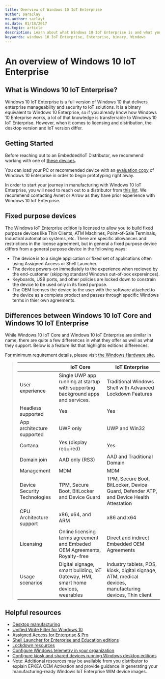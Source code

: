 ```yaml
---
title: Overview of Windows 10 IoT Enterprise
author: saraclay
ms.author: saclayt
ms.date: 01/18/2017
ms.topic: article
description: Learn about what Windows 10 IoT Enterprise is and what you can do with it.
keywords: windows 10 IoT Enterprise, Enterprise, binary, Windows
---
```


# An overview of Windows 10 IoT Enterprise

## What is Windows 10 IoT Enterprise?
Windows 10 IoT Enterprise is a full version of Windows 10 that delivers enterprise manageability and security to IoT solutions. It is a binary equivalent to Windows 10 Enterprise, so if you already know how Windows 10 Enterprise works, a lot of that knowledge is transferrable to Windows 10 IoT Enterprise. However, when it comes to licensing and distribution, the desktop version and IoT version differ. 

## Getting Started 
Before reaching out to an Embedded/IoT Distributor, we recommend working with one of [these devices](https://solutionsdirectory.intel.com/solutions-directory/processors/278/processors/309/processors/402/processors/782/processors/788/processors/1103/processors/1107/processors/1110/processors/1175/processors/1344/processors/1348/processors/1349).  <Chirag to edit URL to properly supported Intel list>

You can load your PC or recommended device with an [evaluation copy](https://www.microsoft.com/en-us/evalcenter/evaluate-windows-10-enterprise) of Windows 10 Enterprise in order to begin prototyping right away.

In order to start your journey in manufacturing with Windows 10 IoT Enterprise, you will need to reach out to a distributor from [this list](http://wincom.blob.core.windows.net/documents/Windows_IoT_Distributor_Information.pdf). We recommend contacting Avnet or Arrow as they have prior experience with Windows 10 IoT Enterprise.

## Fixed purpose devices 
The Windows IoT Enterprise edition is licensed to allow you to build fixed purpose devices like Thin Clients, ATM Machines, Point-of-Sale Terminals, Industiral automation systems, etc.  There are specific allowances and restrictions in the license agreement, but in general a fixed purpose device differs from a general purpose device in the following ways:  
- The device is to a single application or fixed set of applications often using Assigned Access or Shell Launcher.  
- The device powers-on immediately to the experience when recieved by the end-customer (skipping standard Windows out-of-box expereinces).
- Keyboards, USB ports, and other policies are locked down to constrain the device to be used only in its fixed purpose.  
- The OEM licenses the device to the user with the software attached to the device as a complete product and passes through specific Windows terms in thier own agreements.

## Differences between Windows 10 IoT Core and Windows 10 IoT Enterprise
While Windows 10 IoT Core and Windows 10 IoT Enterprise are similar in name, there are quite a few differences in what they offer as well as what they support. Below is a feature list that highlights editions differences.

For minimum requirement details, please visit [the Windows Hardware site](https://docs.microsoft.com/en-us/windows-hardware/design/minimum/minimum-hardware-requirements-overview).

> |             |  IoT Core  |  IoT Enterprise  |
> |-------------|----------|---------|
> | User experience | Single UWP app running at startup with supporting background apps and services. | Traditional Windows Shell with Advanced Lockdown Features |
> | Headless supported | Yes | Yes |
> | App architecture supported | UWP only | UWP and Win32 |
> | Cortana | Yes (display required) | Yes |
> | Domain join | AAD only (RS3) | AAD and Traditional Domain |
> | Management | MDM | MDM |
> | Device Security Technologies | TPM, Secure Boot, BitLocker and Device Guard | TPM, Secure Boot, BitLocker, Device Guard, Defender ATP, and Device Health Attestation |
> | CPU Architecture support | x86, x64, and ARM | x86 and x64 |
> | Licensing | Online licensing terms agreement and Embeded OEM Agreements, Royalty-free | Direct and indirect Embedded OEM Agreements |
> | Usage scenarios | Digital signage, smart building, IoT Gateway, HMI, smart home devices, wearables | Industry tablets, POS, kiosk, digital signage, ATM, medical devices, manufacturing devices, Thin client |

## Helpful resources
* [Desktop manufacturing](https://docs.microsoft.com/en-us/windows-hardware/manufacture/desktop/)
* [Unified Write Filter for Windows 10](https://docs.microsoft.com/en-us/windows-hardware/customize/enterprise/unified-write-filter)
* [Assigned Access for Enterprise & Pro](https://docs.microsoft.com/en-us/windows-hardware/customize/enterprise/assigned-access)
* [Shell Launcher for Enterprise and Education editions](https://docs.microsoft.com/en-us/windows-hardware/customize/enterprise/shell-launcher)
* [Lockdown resources](https://docs.microsoft.com/en-us/windows-hardware/customize/enterprise/create-a-kiosk-image) 
* [Configure Windows telemetry in your organization](https://docs.microsoft.com/en-us/windows/configuration/configure-windows-telemetry-in-your-organization )
* [Configure kiosk and shared devices running Windows desktop editions](https://docs.microsoft.com/en-us/windows/configuration/kiosk-shared-pc)
* Note: Additional resources may be available from you distributor to explain EPKEA OEM Activation and provide guidance in generating your manufacturing-ready Windows IoT Enterprise WIM device images.
